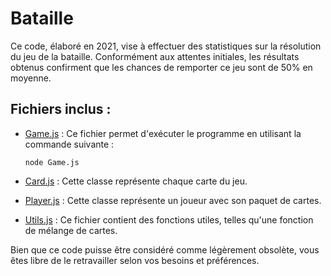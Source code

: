 # Bataille

Ce code, élaboré en 2021, vise à effectuer des statistiques sur la résolution du jeu de la bataille. Conformément aux attentes initiales, les résultats obtenus confirment que les chances de remporter ce jeu sont de 50% en moyenne.

## Fichiers inclus :

- [Game.js](https://github.com/Victor2106/Bataille/blob/main/Game.js) : Ce fichier permet d'exécuter le programme en utilisant la commande suivante :
  ```
  node Game.js
  ```

- [Card.js](https://github.com/Victor2106/Bataille/blob/main/Card.js) : Cette classe représente chaque carte du jeu.

- [Player.js](https://github.com/Victor2106/Bataille/blob/main/Player.js) : Cette classe représente un joueur avec son paquet de cartes.

- [Utils.js](https://github.com/Victor2106/Bataille/blob/main/Utils.js) : Ce fichier contient des fonctions utiles, telles qu'une fonction de mélange de cartes.

Bien que ce code puisse être considéré comme légèrement obsolète, vous êtes libre de le retravailler selon vos besoins et préférences.
